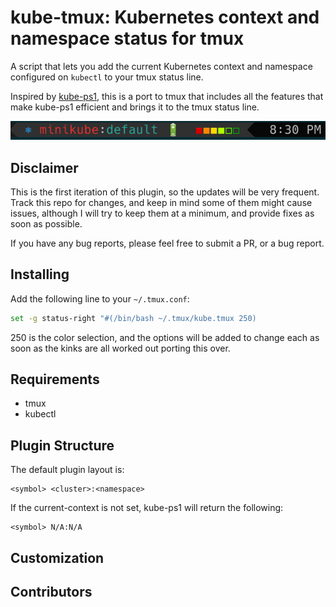 kube-tmux: Kubernetes context and namespace status for tmux
===========================================================

A script that lets you add the current Kubernetes context and namespace configured
on `kubectl` to your tmux status line.

Inspired by [kube-ps1](https://github.com/jonmosco/kube-ps1), this is a port
to tmux that includes all the features that make kube-ps1 efficient and brings
it to the tmux status line.

![plugin](img/screenshot4.png)

## Disclaimer

This is the first iteration of this plugin, so the updates will be very
frequent.  Track this repo for changes, and keep in mind some of them
might cause issues, although I will try to keep them at a minimum, and provide
fixes as soon as possible.

If you have any bug reports, please feel free to submit a PR, or a bug report.

## Installing

Add the following line to your `~/.tmux.conf`:

```bash
set -g status-right "#(/bin/bash ~/.tmux/kube.tmux 250)
```

250 is the color selection, and the options will be added to change
each as soon as the kinks are all worked out porting this over.

## Requirements

* tmux
* kubectl

## Plugin Structure

The default plugin layout is:

```
<symbol> <cluster>:<namespace>
```

If the current-context is not set, kube-ps1 will return the following:

```
<symbol> N/A:N/A
```

## Customization

## Contributors
